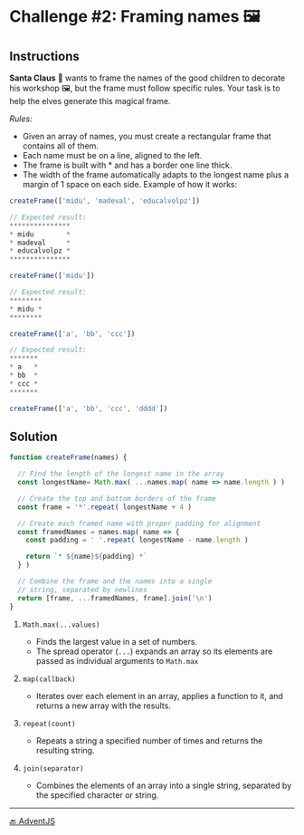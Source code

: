 # Challenge #2: Framing names 🖼️

## Instructions

**Santa Claus** 🎅 wants to frame the names of the good children to decorate his workshop 🖼️, but the frame must follow specific rules. Your task is to help the elves generate this magical frame.

*Rules:*

+ Given an array of names, you must create a rectangular frame that contains all of them.
+ Each name must be on a line, aligned to the left.
+ The frame is built with * and has a border one line thick.
+ The width of the frame automatically adapts to the longest name plus a margin of 1 space on each side.
Example of how it works:

```js
createFrame(['midu', 'madeval', 'educalvolpz'])

// Expected result:
***************
* midu        *
* madeval     *
* educalvolpz *
***************

createFrame(['midu'])

// Expected result:
********
* midu *
********

createFrame(['a', 'bb', 'ccc'])

// Expected result:
*******
* a   *
* bb  *
* ccc *
*******

createFrame(['a', 'bb', 'ccc', 'dddd'])
```

## Solution

```js
function createFrame(names) {

  // Find the length of the longest name in the array
  const longestName= Math.max( ...names.map( name => name.length ) )

  // Create the top and bottom borders of the frame
  const frame = '*'.repeat( longestName + 4 )

  // Create each framed name with proper padding for alignment
  const framedNames = names.map( name => {
    const padding = ' '.repeat( longestName - name.length )

    return `* ${name}${padding} *`
  } )

  // Combine the frame and the names into a single
  // string, separated by newlines
  return [frame, ...framedNames, frame].join('\n')
}
```

1. `Math.max(...values)`

    + Finds the largest value in a set of numbers.
    + The spread operator (`...`) expands an array so its elements are passed as individual arguments to `Math.max`

1. `map(callback)`

    + Iterates over each element in an array, applies a function to it, and returns a new array with the results.

1. `repeat(count)`

    + Repeats a string a specified number of times and returns the resulting string.

1. `join(separator)`

    + Combines the elements of an array into a single string, separated by the specified character or string.


***
[🔙 AdventJS](../README.md)